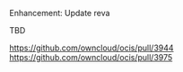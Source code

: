 Enhancement: Update reva

TBD

https://github.com/owncloud/ocis/pull/3944
https://github.com/owncloud/ocis/pull/3975
